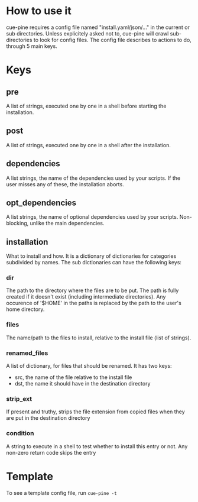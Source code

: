 # How to use it
cue-pine requires a config file named "install.yaml/json/..." in the current or sub directories.
Unless explicitely asked not to, cue-pine will crawl sub-directories to look for config files.
The config file describes to actions to do, through 5 main keys.

# Keys
## pre
A list of strings, executed one by one in a shell before starting the installation.

## post
A list of strings, executed one by one in a shell after the installation.

## dependencies
A list strings, the name of the dependencies used by your scripts.
If the user misses any of these, the installation aborts.

## opt_dependencies
A list strings, the name of optional dependencies used by your scripts.
Non-blocking, unlike the main dependencies.

## installation
What to install and how. It is a dictionary of dictionaries for categories subdivided by names.
The sub dictionaries can have the following keys:

### dir
The path to the directory where the files are to be put.
The path is fully created if it doesn't exist (including intermediate directories).
Any occurence of '$HOME' in the paths is replaced by the path to the user's home directory.

### files
The name/path to the files to install, relative to the install file (list of strings).

### renamed_files
A list of dictionary, for files that should be renamed. It has two keys:
- src, the name of the file relative to the install file
- dst, the name it should have in the destination directory

### strip_ext
If present and truthy, strips the file extension from copied files when they are
put in the destination directory

### condition
A string to execute in a shell to test whether to install this entry or not.
Any non-zero return code skips the entry

# Template
To see a template config file, run `cue-pine -t`
